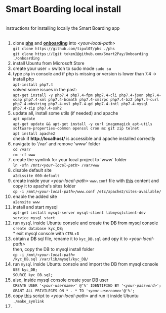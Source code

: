 # Smart Boarding local install
<br/>
instructions for installing locally the Smart Boarding app
<br/><br/>
<ol>
  <li>
    clone <b><a href="https://github.com/tipul07/phs">phs</a></b> and <b><a href="https://github.com/Smart2Pay/Onboarding">onboarding</a></b> into <i>&lt;your-local-path&gt;</i><br/>
    <code>git clone https://github.com/tipul07/phs ./phs</code><br/>
    <code>git clone https://[git token]@github.com/Smart2Pay/Onboarding ./onboarding</code>
  </li>
  <li>
    install Ubuntu from Microsoft Store
  </li>
  <li>
    create your user + switch to sudo mode <code>sudo su</code>
  </li>
  <li>
    type <code>php</code> in console and if php is missing or version is lower than 7.4 -> install php<br/>
    <code>apt-install php7.4</code><br/>
    solved some issues in the past:<br/>
    <code>apt-get install -y php7.4 php7.4-fpm php7.4-cli php7.4-json php7.4-soap php7.4-xml php7.4-bcmath php7.4-xmlrpc php7.4-bz2 php7.4-curl php7.4-mbstring php7.4-xsl php7.4-gd php7.4-intl php7.4-mysql php7.4-zip php7.4-ssh2</code>
  </li>  
  <li>
    update all, install some utils (if needed) and apache<br/>
    <code>apt update</code><br/>
    <code>apt-get update && apt-get install -y curl imagemagick apt-utils software-properties-common openssl cron mc git zip telnet</code><br/>
    <code>apt install apache2</code><br/>
    check if <b>http://localhost/</b> is accessible and apache installed correctly
  </li>
  <li>
    navigate to '/var' and remove 'www' folder<br/>
    <code>cd /var/</code><br/>
    <code>rm -rf www</code>
  </li>
  <li>
    create the symlink for your local project to 'www' folder<br/>
    <code>ln -sfn /mnt/<i>&lt;your-local-path&gt;</i> /var/www</code>
  </li>
  <li>
    disable default site<br/>
    <code>a2dissite 000-default</code>
  </li>
  <li>
    create inside your <i>&lt;your-local-path&gt;</i> <code>www.conf</code> file with <a href="res/www.conf">this</a> content and copy it to apache's sites folder<br/>
    <code>cp -i /mnt/<i>&lt;your-local-path&gt;</i>/www.conf /etc/apache2/sites-available/</code>
  </li>
  <li>
    enable the added site<br/>
    <code>a2ensite www</code>
  </li>
  <li>
    install and start mysql<br/>
    <code>apt-get install mysql-server mysql-client libmysqlclient-dev</code><br/>
    <code>service mysql start</code>
  </li>
  <li>
    run <code>mysql</code> inside Ubuntu console and create the DB from mysql console<br/>
    <code>create database kyc_DB;</code><br//>
    * exit mysql console with <code>CTRL</code>+<code>D</code>
  </li>
  <li>
    obtain a DB sql file, rename it to <code>kyc_DB.sql</code> and opy it to <i>&lt;your-local-path&gt;</i><br/>
    then, copy the DB to mysql install folder<br/>
    <code>cp -i /mnt/<i>&lt;your-local-path&gt;</i><br/>/kyc_DB.sql /var/lib/mysql/kyc_DB/</code>
  </li>
  <li>
    run <code>mysql</code> inside Ubuntu console and import the DB from mysql console<br/>
    <code>USE kyc_DB;</code><br/>
	  <code>SOURCE kyc_DB.sql;</code>
  </li>
  <li>
    also, inside mysql console create your DB user<br/>
    <code>CREATE USER '<i>&lt;your-username&gt;</i>' @'%' IDENTIFIED BY '<i>&lt;your-password&gt;</i>';</code><br/>
	  <code>GRANT ALL PRIVILEGES ON * . * TO '<i>&lt;your-username&gt;</i>'@'%';</code>
  </li>
  <li>
    copy <a href="res/make_symlink.sh">this</a> script to <i>&lt;your-local-path&gt;</i> and run it inside Ubuntu<br/>
    <code>./make_symlink</code>
  </li>
  <li>
  
  </li>
  
</ol>

